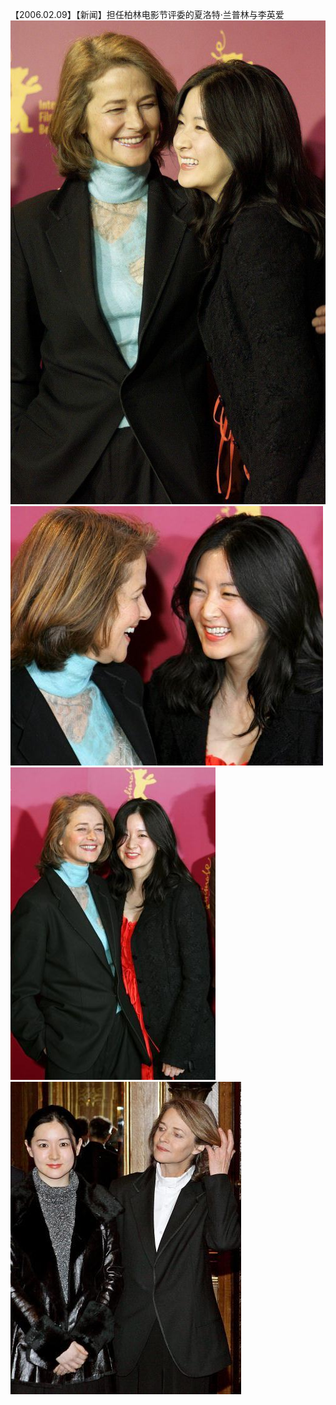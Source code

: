 【2006.02.09】【新闻】担任柏林电影节评委的夏洛特·兰普林与李英爱      
![pic](./1.jpg) 
![pic](./2.jpg) 
![pic](./3.jpg) 
![pic](./4.jpg) 
